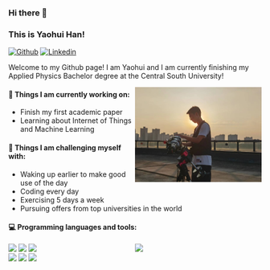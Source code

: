 ### Hi there 👋 
### This is Yaohui Han!
 
[![Github](https://img.shields.io/badge/-Github-000?style=flat&logo=Github&logoColor=white)](https://github.com/Han-0107)
[![Linkedin](https://img.shields.io/badge/-LinkedIn-blue?style=flat&logo=Linkedin&logoColor=white)](https://www.linkedin.com/in/yaohui-han-74296729a/)
 
Welcome to my Github page! I am Yaohui and I am currently finishing my Applied Physics Bachelor degree at the Central South University!  
 
<img align="right" alt="img" src="https://github.com/Han-0107/CrowdSensing/blob/master/from_dear_lac.jpg" width="50%" height="auto" />
 
 
#### 🌱 Things I am currently working on: 
- Finish my first academic paper  
- Learning about Internet of Things and Machine Learning 
 
#### :muscle: Things I am challenging myself with:
- Waking up earlier to make good use of the day
- Coding every day
- Exercising 5 days a week
- Pursuing offers from top universities in the world
 
#### :computer: Programming languages and tools: 
<p>
	<img width="50%" align="right" src="https://github-readme-stats.vercel.app/api?username=Han-0107&show_icons=true&hide_border=true" />
 
<code><img width="10%" src="https://www.vectorlogo.zone/logos/python/python-ar21.svg"></code>
<code><img width="10%" src="https://www.vectorlogo.zone/logos/jupyter/jupyter-ar21.svg"></code>
<code><img width="10%" src="https://www.vectorlogo.zone/logos/pytorch/pytorch-ar21.svg"></code>
<br />
<code><img width="10%" src="https://www.vectorlogo.zone/logos/jetbrains/jetbrains-ar21.svg"></code>
<code><img width="10%" src="https://www.vectorlogo.zone/logos/visualstudio_code/visualstudio_code-ar21.svg"></code>
<code><img width="10%" src="https://www.vectorlogo.zone/logos/vim/vim-ar21.svg"></code>
<br />
</p>
